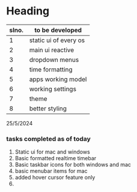 # Heading

| slno.     |   to be developed |
|-------    |   -----------------|
|1          |   static ui of every os| 
|2          |   main ui reactive |  
|3          |   dropdown menus |
|4          | time formatting|
|5|apps working model|
|6|working settings|
|7|theme|
|8|better styling|

25/5/2024
### tasks completed as of today
1. Static ui for mac and windows
2. Basic formatted realtime timebar
3. Basic taskbar icons for both windows and mac
4. basic menubar items for mac
5. added hover cursor feature only
6. 